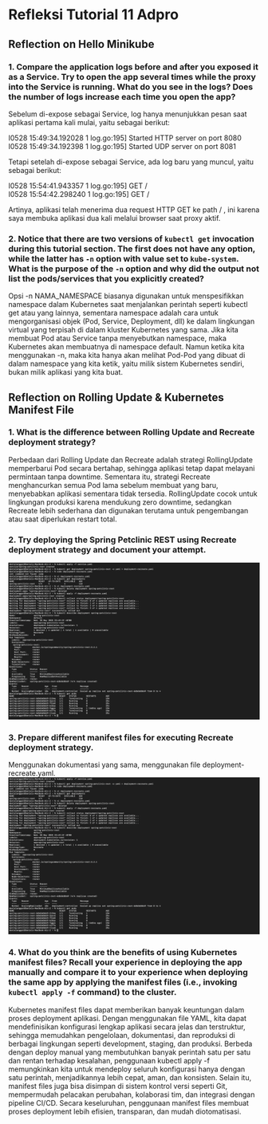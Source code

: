 # Refleksi Tutorial 11 Adpro

## Reflection on Hello Minikube

### 1. Compare the application logs before and after you exposed it as a Service. Try to open the app several times while the proxy into the Service is running. What do you see in the logs? Does the number of logs increase each time you open the app?

Sebelum di-expose sebagai Service, log hanya menunjukkan pesan saat aplikasi pertama kali mulai, yaitu sebagai berikut:

I0528 15:49:34.192028       1 log.go:195] Started HTTP server on port 8080  
I0528 15:49:34.192398       1 log.go:195] Started UDP server on port  8081

Tetapi setelah di-expose sebagai Service, ada log baru yang muncul, yaitu sebagai berikut:

I0528 15:54:41.943357       1 log.go:195] GET /  
I0528 15:54:42.298240       1 log.go:195] GET /

Artinya, aplikasi telah menerima dua request HTTP GET ke path / , ini karena saya membuka aplikasi dua kali melalui browser saat proxy aktif.

### 2. Notice that there are two versions of `kubectl get` invocation during this tutorial section. The first does not have any option, while the latter has `-n` option with value set to `kube-system`. What is the purpose of the `-n` option and why did the output not list the pods/services that you explicitly created?

Opsi -n NAMA_NAMESPACE biasanya digunakan untuk menspesifikkan namespace dalam Kubernetes saat menjalankan perintah seperti kubectl get atau yang lainnya, sementara namespace adalah cara untuk mengorganisasi objek (Pod, Service, Deployment, dll) ke dalam lingkungan virtual yang terpisah di dalam kluster Kubernetes yang sama. Jika kita membuat Pod atau Service tanpa menyebutkan namespace, maka Kubernetes akan membuatnya di namespace default. Namun ketika kita menggunakan -n, maka kita hanya akan melihat Pod-Pod yang dibuat di dalam namespace yang kita ketik, yaitu milik sistem Kubernetes sendiri, bukan milik aplikasi yang kita buat.

## Reflection on Rolling Update & Kubernetes Manifest File

### 1. What is the difference between Rolling Update and Recreate deployment strategy?

Perbedaan dari Rolling Update dan Recreate adalah strategi RollingUpdate memperbarui Pod secara bertahap, sehingga aplikasi tetap dapat melayani permintaan tanpa downtime. Sementara itu, strategi Recreate menghancurkan semua Pod lama sebelum membuat yang baru, menyebabkan aplikasi sementara tidak tersedia. RollingUpdate cocok untuk lingkungan produksi karena mendukung zero downtime, sedangkan Recreate lebih sederhana dan digunakan terutama untuk pengembangan atau saat diperlukan restart total.

### 2. Try deploying the Spring Petclinic REST using Recreate deployment strategy and document your attempt.

![Alt text](image.png)

### 3. Prepare different manifest files for executing Recreate deployment strategy.

Menggunakan dokumentasi yang sama, menggunakan file deployment-recreate.yaml.
![Alt text](image.png)

### 4. What do you think are the benefits of using Kubernetes manifest files? Recall your experience in deploying the app manually and compare it to your experience when deploying the same app by applying the manifest files (i.e., invoking `kubectl apply -f` command) to the cluster.

Kubernetes manifest files dapat memberikan banyak keuntungan dalam proses deployment aplikasi. Dengan menggunakan file YAML, kita dapat mendefinisikan konfigurasi lengkap aplikasi secara jelas dan terstruktur, sehingga memudahkan pengelolaan, dokumentasi, dan reproduksi di berbagai lingkungan seperti development, staging, dan produksi. Berbeda dengan deploy manual yang membutuhkan banyak perintah satu per satu dan rentan terhadap kesalahan, penggunaan kubectl apply -f memungkinkan kita untuk mendeploy seluruh konfigurasi hanya dengan satu perintah, menjadikannya lebih cepat, aman, dan konsisten. Selain itu, manifest files juga bisa disimpan di sistem kontrol versi seperti Git, mempermudah pelacakan perubahan, kolaborasi tim, dan integrasi dengan pipeline CI/CD. Secara keseluruhan, penggunaan manifest files membuat proses deployment lebih efisien, transparan, dan mudah diotomatisasi.